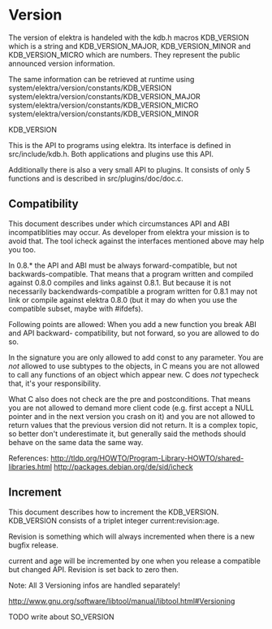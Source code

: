 # Version #

The version of elektra is handeled with the kdb.h macros
KDB_VERSION which is a string and KDB_VERSION_MAJOR,
KDB_VERSION_MINOR and KDB_VERSION_MICRO which are
numbers. They represent the public announced version
information.

The same information can be retrieved at runtime using
	system/elektra/version/constants/KDB_VERSION
	system/elektra/version/constants/KDB_VERSION_MAJOR
	system/elektra/version/constants/KDB_VERSION_MICRO
	system/elektra/version/constants/KDB_VERSION_MINOR


KDB_VERSION

This is the API to programs using elektra. Its interface
is defined in src/include/kdb.h.
Both applications and plugins use this API.

Additionally there is also a very small API
to plugins. It consists of only 5 functions
and is described in src/plugins/doc/doc.c.


## Compatibility ##

This document describes under which circumstances API
and ABI incompatiblities may occur. As developer from
elektra your mission is to avoid that.
The tool icheck against the interfaces mentioned
above may help you too.

In 0.8.* the API and ABI must be always forward-compatible,
but not backwards-compatible.
That means that a program written and compiled against 0.8.0
compiles and links against 0.8.1. But because it is
not necessarily backendwards-compatible a program written
for 0.8.1 may not link or compile against elektra 0.8.0
(but it may do when you use the compatible subset, maybe
with #ifdefs).

Following points are allowed:
When you add a new function you break ABI and API backward-
compatibility, but not forward, so you are allowed to do so.

In the signature you are only allowed to add const to
any parameter. You are *not* allowed to use subtypes to
the objects, in C means you are not allowed to call any
functions of an object which appear new. C does *not*
typecheck that, it's your responsibility.

What C also does not check are the pre and postconditions.
That means you are not allowed to demand more client code
(e.g. first accept a NULL pointer and in the next version
 you crash on it) and you are not allowed to return
values that the previous version did not return. It is
a complex topic, so better don't underestimate it, but
generally said the methods should behave on the same data
the same way.

References:
http://tldp.org/HOWTO/Program-Library-HOWTO/shared-libraries.html
http://packages.debian.org/de/sid/icheck


## Increment ##

This document describes how to increment the KDB_VERSION.
KDB_VERSION consists of a triplet integer current:revision:age.

Revision is something which will always incremented when there
is a new bugfix release.

current and age will be incremented by one when you release
a compatible but changed API. Revision is set back to zero then.

Note: All 3 Versioning infos are handled separately!

http://www.gnu.org/software/libtool/manual/libtool.html#Versioning


TODO write about SO_VERSION

